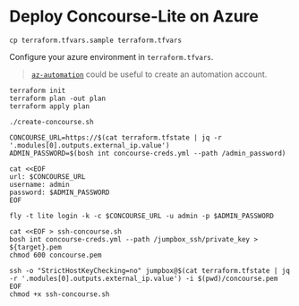 # Deploy Concourse-Lite on Azure

```
cp terraform.tfvars.sample terraform.tfvars
```

Configure your azure environment in `terraform.tfvars`.

> [`az-automation`](https://github.com/pivotal-cf/terraforming-azure#creating-an-automation-account) could be useful to create an automation account.

```
terraform init
terraform plan -out plan
terraform apply plan
```

```
./create-concourse.sh
```

```
CONCOURSE_URL=https://$(cat terraform.tfstate | jq -r '.modules[0].outputs.external_ip.value')
ADMIN_PASSWORD=$(bosh int concourse-creds.yml --path /admin_password)

cat <<EOF
url: $CONCOURSE_URL
username: admin
password: $ADMIN_PASSWORD
EOF
```

```
fly -t lite login -k -c $CONCOURSE_URL -u admin -p $ADMIN_PASSWORD
```

```
cat <<EOF > ssh-concourse.sh
bosh int concourse-creds.yml --path /jumpbox_ssh/private_key > ${target}.pem
chmod 600 concourse.pem

ssh -o "StrictHostKeyChecking=no" jumpbox@$(cat terraform.tfstate | jq -r '.modules[0].outputs.external_ip.value') -i $(pwd)/concourse.pem
EOF
chmod +x ssh-concourse.sh
```
